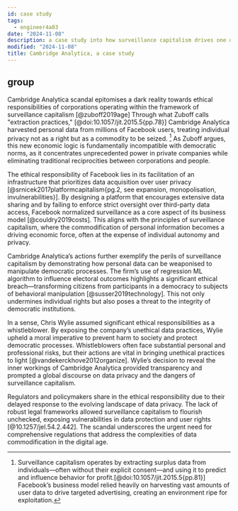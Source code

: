 ```yaml
---
id: case study
tags:
  - engineer4a03
date: "2024-11-08"
description: a case study into how surveillance capitalism drives one of the most influential controversy in data privacy of the 21st century
modified: "2024-11-08"
title: Cambridge Analytica, a case study
---
```


## group

<!-- Analyze the ethical responsibilities of the parties involved -->

Cambridge Analytica scandal epitomises a dark reality towards ethical responsibilities of corporations operating within the framework of surveillance capitalism [@zuboff2019age]
Through what Zuboff calls "extraction practices," [@doi:10.1057/jit.2015.5{pp.78}] Cambridge Analytica harvested personal data from millions of Facebook users, treating individual privacy not as a right but as a commodity to be seized. [^1]
As Zuboff argues, this new economic logic is fundamentally incompatible with democratic norms, as it concentrates unprecedented power in private companies while eliminating traditional reciprocities between corporations and people.

[^1]: Surveillance capitalism operates by extracting surplus data from individuals—often without their explicit consent—and using it to predict and influence behavior for profit.[@doi:10.1057/jit.2015.5{pp.81}] Facebook’s business model relied heavily on harvesting vast amounts of user data to drive targeted advertising, creating an environment ripe for exploitation.

The ethical responsibility of Facebook lies in its facilitation of an infrastructure that prioritizes data acquisition over user privacy [@srnicek2017platformcapitalism{pg.2, see expansion, monopolisation, invulnerabilities}].
By designing a platform that encourages extensive data sharing and by failing to enforce strict oversight over third-party data access, Facebook normalized surveillance as a core aspect of its business model [@couldry2019costs].
This aligns with the principles of surveillance capitalism, where the commodification of personal information becomes a driving economic force, often at the expense of individual autonomy and privacy.

Cambridge Analytica’s actions further exemplify the perils of surveillance capitalism by demonstrating how personal data can be weaponised to manipulate democratic processes.
The firm’s use of regression ML algorithm to influence electoral outcomes highlights a significant ethical breach—transforming citizens from participants in a democracy to
subjects of behavioral manipulation [@susser2019technology]. This not only undermines individual rights but also poses a threat to the integrity of democratic institutions.

In a sense, Chris Wylie assumed significant ethical responsibilities as a whistleblower.
By exposing the company’s unethical data practices, Wylie upheld a moral imperative to prevent harm to
society and protect democratic processes. Whistleblowers often face substantial personal and professional risks, but their actions are vital
in bringing unethical practices to light [@vandekerckhove2012organize]. Wylie’s decision to reveal the inner workings of Cambridge Analytica provided transparency and prompted a global discourse
on data privacy and the dangers of surveillance capitalism.

Regulators and policymakers share in the ethical responsibility due to their delayed response to the evolving landscape of data privacy.
The lack of robust legal frameworks allowed surveillance capitalism to flourish unchecked, exposing vulnerabilities in data protection and user rights [@10.1257/jel.54.2.442].
The scandal underscores the urgent need for comprehensive regulations that address the complexities of data commodification in the digital age.
